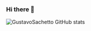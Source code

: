 ### Hi there 👋
![GustavoSachetto GitHub stats](https://github-readme-stats.vercel.app/api?username=devfraga&show_icons=true&theme=dracula&count_private=true)
